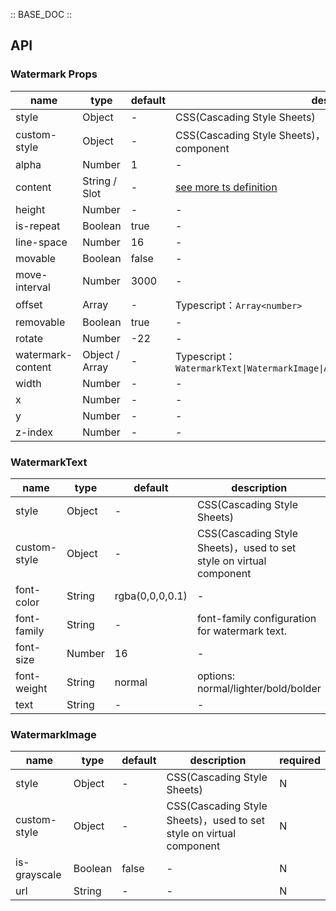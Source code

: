 :: BASE_DOC ::

## API

### Watermark Props

name | type | default | description | required
-- | -- | -- | -- | --
style | Object | - | CSS(Cascading Style Sheets) | N
custom-style | Object | - | CSS(Cascading Style Sheets)，used to set style on virtual component | N
alpha | Number | 1 | \- | N
content | String / Slot | - | [see more ts definition](https://github.com/Tencent/tdesign-miniprogram/blob/develop/src/common/common.ts) | N
height | Number | - | \- | N
is-repeat | Boolean | true | \- | N
line-space | Number | 16 | \- | N
movable | Boolean | false | \- | N
move-interval | Number | 3000 | \- | N
offset | Array | - | Typescript：`Array<number>` | N
removable | Boolean | true | \- | N
rotate | Number | -22 | \- | N
watermark-content | Object / Array | - | Typescript：`WatermarkText\|WatermarkImage\|Array<WatermarkText\|WatermarkImage>` | N
width | Number | - | \- | N
x | Number | - | \- | N
y | Number | - | \- | N
z-index | Number | - | \- | N

### WatermarkText

name | type | default | description | required
-- | -- | -- | -- | --
style | Object | - | CSS(Cascading Style Sheets) | N
custom-style | Object | - | CSS(Cascading Style Sheets)，used to set style on virtual component | N
font-color | String | rgba(0,0,0,0.1) | \- | N
font-family | String | - | font-family configuration for watermark text. | N
font-size | Number | 16 | \- | N
font-weight | String | normal | options: normal/lighter/bold/bolder | N
text | String | - | \- | N

### WatermarkImage

name | type | default | description | required
-- | -- | -- | -- | --
style | Object | - | CSS(Cascading Style Sheets) | N
custom-style | Object | - | CSS(Cascading Style Sheets)，used to set style on virtual component | N
is-grayscale | Boolean | false | \- | N
url | String | - | \- | N
